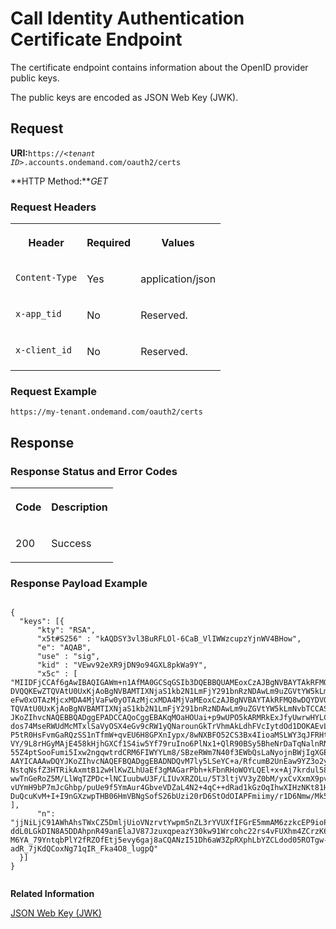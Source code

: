 <!-- loio4a2d34fd5aa443d7ace316f3b78a6d9d -->

# Call Identity Authentication Certificate Endpoint

The certificate endpoint contains information about the OpenID provider public keys.



The public keys are encoded as JSON Web Key \(JWK\).



<a name="loio4a2d34fd5aa443d7ace316f3b78a6d9d__section_jjd_d4g_lhb"/>

## **Request**

**URI:**<code>https://<i class="varname">&lt;tenant ID&gt;</i>.accounts.ondemand.com/oauth2/certs</code>

**HTTP Method:***GET*



### Request Headers


<table>
<tr>
<th valign="top">

Header



</th>
<th valign="top">

Required



</th>
<th valign="top">

Values



</th>
</tr>
<tr>
<td valign="top">

`Content-Type`



</td>
<td valign="top">

Yes



</td>
<td valign="top">

application/json



</td>
</tr>
<tr>
<td valign="top">

`x-app_tid`



</td>
<td valign="top">

No



</td>
<td valign="top">

Reserved.



</td>
</tr>
<tr>
<td valign="top">

`x-client_id`



</td>
<td valign="top">

No



</td>
<td valign="top">

Reserved.



</td>
</tr>
</table>



### Request Example

```
https://my-tenant.ondemand.com/oauth2/certs
```



<a name="loio4a2d34fd5aa443d7ace316f3b78a6d9d__section_yng_4qg_lhb"/>

## **Response**



### Response Status and Error Codes


<table>
<tr>
<th valign="top">

Code



</th>
<th valign="top">

Description



</th>
</tr>
<tr>
<td valign="top">

200



</td>
<td valign="top">

Success



</td>
</tr>
</table>



### Response Payload Example

```

{
  "keys": [{
      "kty": "RSA",
	  "x5t#S256" : "kAQDSY3vl3BuRFLOl-6CaB_VlIWWzcupzYjnWV4BHow",
      "e": "AQAB",
      "use" : "sig",
      "kid" : "VEwv92eXR9jDN9o94GXL8pkWa9Y",
      "x5c" : [ 
"MIIDFjCCAf6gAwIBAQIGAWm+n1AfMA0GCSqGSIb3DQEBBQUAMEoxCzAJBgNVBAYTAkRFMQ8wDQY
DVQQKEwZTQVAtU0UxKjAoBgNVBAMTIXNjaS1kb2N1LmFjY291bnRzNDAwLm9uZGVtYW5kLmNvbTA
eFw0xOTAzMjcxMDA4MjVaFw0yOTAzMjcxMDA4MjVaMEoxCzAJBgNVBAYTAkRFMQ8wDQYDVQQKEwZ
TQVAtU0UxKjAoBgNVBAMTIXNjaS1kb2N1LmFjY291bnRzNDAwLm9uZGVtYW5kLmNvbTCCASIwDQY
JKoZIhvcNAQEBBQADggEPADCCAQoCggEBAKqMOaHOUai+p9wUPO5kARMRkExJfyUwrwHYLCfoGtv
dos74MseRWUdMcMTxlSaVyOSX4eGv9cRW1yQNarounGkTrVhmAkLdhFVcIytdOd1DOKAEvLFGjHX
P5tR0HsFvmGaRQzSS1nTfmW+qvEU6H8GPXnIypx/8wNXBFO52CS3Bx4IioaMSLWY3qJFRHt2paw1
VY/9L8rHGyMAjE458kHjhGXCf1S4iw5Yf79ruIno6PlNx1+QlR90BSy5BheNrDaTqNalnRNmaPt5
55Z4ptSooFumi5Ixw2ngqwtrdCRM6FIWYYLm8/SBzeRWm7N40f3EWbQsLaNyojnBWjIgXGEcCAwE
AAYICAAAwDQYJKoZIhvcNAQEFBQADggEBADNDQvM7ly5LSeYC+a/RfcumB2UnEaw9YZ3o2ymFywW
NstqNsfZ3HTRikAxmtB12wHlKwZLhUaEf3gMAGarPbh+kFbnRHoWOYLQEl+x+Aj7krdul58LnACX
wwTnGeRoZ5M/LlWqTZPDc+lNCIuubwU3F/LIUvXRZOLu/5T3ltjVV3yZ0bM/yxCvXxmX9pv2BmeH
vUYmH9bP7mJcGhbp/puUe9f5YmAur4GbveVDZaL4N2+4qC++dRad1kGzOqIhwXIHzNKt81Hwgll3
DuQcuKvM+I+I9nGXzwpTHB06HmVBNgSofS26bUzi20rD6StOdOIAPFmiimy/r1D6Nmw/Mk50=" ],
      "n": "jjNiLjC91AWhAhsTWxCZ5DmljUioVNzrvtYwpm5nZL3rYVUXfIFGrE5mmAM6zzkcEP9ioPSYsFoPll8_R3akYYi2iKbwEaEoOcSly-
ddL0LGkDIN8A5DDAhpnR49anElaJV87JzuxqpeazY30kw91Wrcohc22rs4vFUXhm4ZCrzK6nmfwTmHStyZb5QiQUGgRMjzbGJ_nOIBdsiMFAZf5BUMkFHjNb45YAlnZrstS2Is-
M6YA_79YntqbPlY2fRZOfEtj5evy6gaj8aCQANzI51Dh6aW3ZpRXphLbYZCLdod05ROTgw-adR_7jKdQCoxNg71qIR_Fka4O8_lugpQ"
  }]
}
 
```



**Related Information**  


[JSON Web Key \(JWK\)](https://tools.ietf.org/html/draft-ietf-jose-json-web-key-41)

